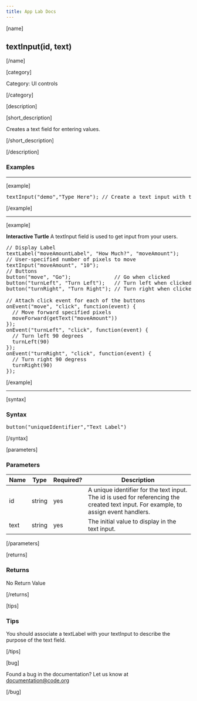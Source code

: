 ```yaml
---
title: App Lab Docs
---
```


[name]

## textInput(id, text)

[/name]


[category]

Category: UI controls

[/category]

[description]

[short_description]

Creates a text field for entering values.

[/short_description]

[/description]

### Examples
____________________________________________________

[example]

<pre>
textInput("demo","Type Here"); // Create a text input with the initial value "Type Here"
</pre>

[/example]

____________________________________________________

[example]

**Interactive Turtle**
A textInput field is used to get input from your users.

<pre>
// Display Label
textLabel("moveAmountLabel", "How Much?", "moveAmount");
// User-specified number of pixels to move
textInput("moveAmount", "10");
// Buttons
button("move", "Go");              // Go when clicked
button("turnLeft", "Turn Left");   // Turn left when clicked
button("turnRight", "Turn Right"); // Turn right when clicked

// Attach click event for each of the buttons
onEvent("move", "click", function(event) {
  // Move forward specified pixels
  moveForward(getText("moveAmount"))
});
onEvent("turnLeft", "click", function(event) {
  // Turn left 90 degrees
  turnLeft(90)
});
onEvent("turnRight", "click", function(event) {
  // Turn right 90 degress
  turnRight(90)
});
</pre>

[/example]

____________________________________________________

[syntax]

### Syntax
<pre>
button("uniqueIdentifier","Text Label")
</pre>

[/syntax]


[parameters]

### Parameters

| Name  | Type | Required? | Description |
|-----------------|------|-----------|-------------|
| id | string | yes | A unique identifier for the text input. The id is used for referencing the created text input. For example, to assign event handlers. |
| text | string | yes | The initial value to display in the text input. |
[/parameters]

[returns]

### Returns
No Return Value

[/returns]

[tips]

### Tips
You should associate a textLabel with your textInput to describe the purpose of the text field.

[/tips]

[bug]

Found a bug in the documentation? Let us know at documentation@code.org

[/bug]
